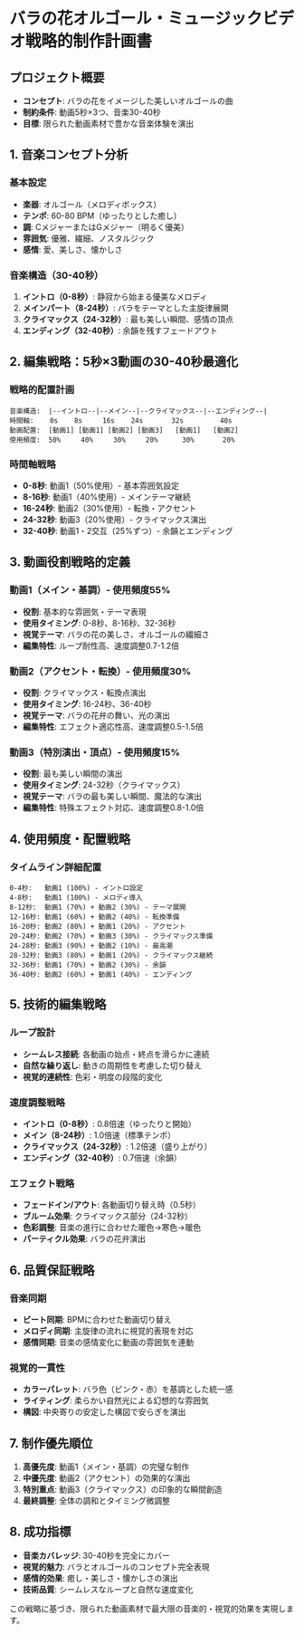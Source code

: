 # バラの花オルゴール・ミュージックビデオ戦略的制作計画書

## プロジェクト概要
- **コンセプト**: バラの花をイメージした美しいオルゴールの曲
- **制約条件**: 動画5秒×3つ、音楽30-40秒
- **目標**: 限られた動画素材で豊かな音楽体験を演出

## 1. 音楽コンセプト分析

### 基本設定
- **楽器**: オルゴール（メロディボックス）
- **テンポ**: 60-80 BPM（ゆったりとした癒し）
- **調**: CメジャーまたはGメジャー（明るく優美）
- **雰囲気**: 優雅、繊細、ノスタルジック
- **感情**: 愛、美しさ、懐かしさ

### 音楽構造（30-40秒）
1. **イントロ（0-8秒）**: 静寂から始まる優美なメロディ
2. **メインパート（8-24秒）**: バラをテーマとした主旋律展開
3. **クライマックス（24-32秒）**: 最も美しい瞬間、感情の頂点
4. **エンディング（32-40秒）**: 余韻を残すフェードアウト

## 2. 編集戦略：5秒×3動画の30-40秒最適化

### 戦略的配置計画
```
音楽構造:  |--イントロ--|--メイン--|--クライマックス--|--エンディング--|
時間軸:    0s    8s     16s    24s       32s         40s
動画配置:  [動画1] [動画1] [動画2] [動画3]   [動画1]   [動画2]
使用頻度:  50%     40%     30%     20%      30%       20%
```

### 時間軸戦略
- **0-8秒**: 動画1（50%使用）- 基本雰囲気設定
- **8-16秒**: 動画1（40%使用）- メインテーマ継続
- **16-24秒**: 動画2（30%使用）- 転換・アクセント
- **24-32秒**: 動画3（20%使用）- クライマックス演出
- **32-40秒**: 動画1・2交互（25%ずつ）- 余韻とエンディング

## 3. 動画役割戦略的定義

### 動画1（メイン・基調）- 使用頻度55%
- **役割**: 基本的な雰囲気・テーマ表現
- **使用タイミング**: 0-8秒、8-16秒、32-36秒
- **視覚テーマ**: バラの花の美しさ、オルゴールの繊細さ
- **編集特性**: ループ耐性高、速度調整0.7-1.2倍

### 動画2（アクセント・転換）- 使用頻度30%
- **役割**: クライマックス・転換点演出
- **使用タイミング**: 16-24秒、36-40秒
- **視覚テーマ**: バラの花弁の舞い、光の演出
- **編集特性**: エフェクト適応性高、速度調整0.5-1.5倍

### 動画3（特別演出・頂点）- 使用頻度15%
- **役割**: 最も美しい瞬間の演出
- **使用タイミング**: 24-32秒（クライマックス）
- **視覚テーマ**: バラの最も美しい瞬間、魔法的な演出
- **編集特性**: 特殊エフェクト対応、速度調整0.8-1.0倍

## 4. 使用頻度・配置戦略

### タイムライン詳細配置
```
0-4秒:   動画1 (100%) - イントロ設定
4-8秒:   動画1 (100%) - メロディ導入
8-12秒:  動画1 (70%) + 動画2 (30%) - テーマ展開
12-16秒: 動画1 (60%) + 動画2 (40%) - 転換準備
16-20秒: 動画2 (80%) + 動画1 (20%) - アクセント
20-24秒: 動画2 (70%) + 動画3 (30%) - クライマックス準備
24-28秒: 動画3 (90%) + 動画2 (10%) - 最高潮
28-32秒: 動画3 (80%) + 動画1 (20%) - クライマックス継続
32-36秒: 動画1 (70%) + 動画2 (30%) - 余韻
36-40秒: 動画2 (60%) + 動画1 (40%) - エンディング
```

## 5. 技術的編集戦略

### ループ設計
- **シームレス接続**: 各動画の始点・終点を滑らかに連続
- **自然な繰り返し**: 動きの周期性を考慮した切り替え
- **視覚的連続性**: 色彩・明度の段階的変化

### 速度調整戦略
- **イントロ（0-8秒）**: 0.8倍速（ゆったりと開始）
- **メイン（8-24秒）**: 1.0倍速（標準テンポ）
- **クライマックス（24-32秒）**: 1.2倍速（盛り上がり）
- **エンディング（32-40秒）**: 0.7倍速（余韻）

### エフェクト戦略
- **フェードイン/アウト**: 各動画切り替え時（0.5秒）
- **ブルーム効果**: クライマックス部分（24-32秒）
- **色彩調整**: 音楽の進行に合わせた暖色→寒色→暖色
- **パーティクル効果**: バラの花弁演出

## 6. 品質保証戦略

### 音楽同期
- **ビート同期**: BPMに合わせた動画切り替え
- **メロディ同期**: 主旋律の流れに視覚的表現を対応
- **感情同期**: 音楽の感情変化に動画の雰囲気を連動

### 視覚的一貫性
- **カラーパレット**: バラ色（ピンク・赤）を基調とした統一感
- **ライティング**: 柔らかい自然光による幻想的な雰囲気
- **構図**: 中央寄りの安定した構図で安らぎを演出

## 7. 制作優先順位

1. **高優先度**: 動画1（メイン・基調）の完璧な制作
2. **中優先度**: 動画2（アクセント）の効果的な演出
3. **特別重点**: 動画3（クライマックス）の印象的な瞬間創造
4. **最終調整**: 全体の調和とタイミング微調整

## 8. 成功指標

- **音楽カバレッジ**: 30-40秒を完全にカバー
- **視覚的魅力**: バラとオルゴールのコンセプト完全表現
- **感情的効果**: 癒し・美しさ・懐かしさの演出
- **技術品質**: シームレスなループと自然な速度変化

この戦略に基づき、限られた動画素材で最大限の音楽的・視覚的効果を実現します。